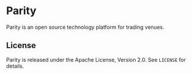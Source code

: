 Parity
======

Parity is an open source technology platform for trading venues.


License
-------

Parity is released under the Apache License, Version 2.0. See `LICENSE` for
details.
